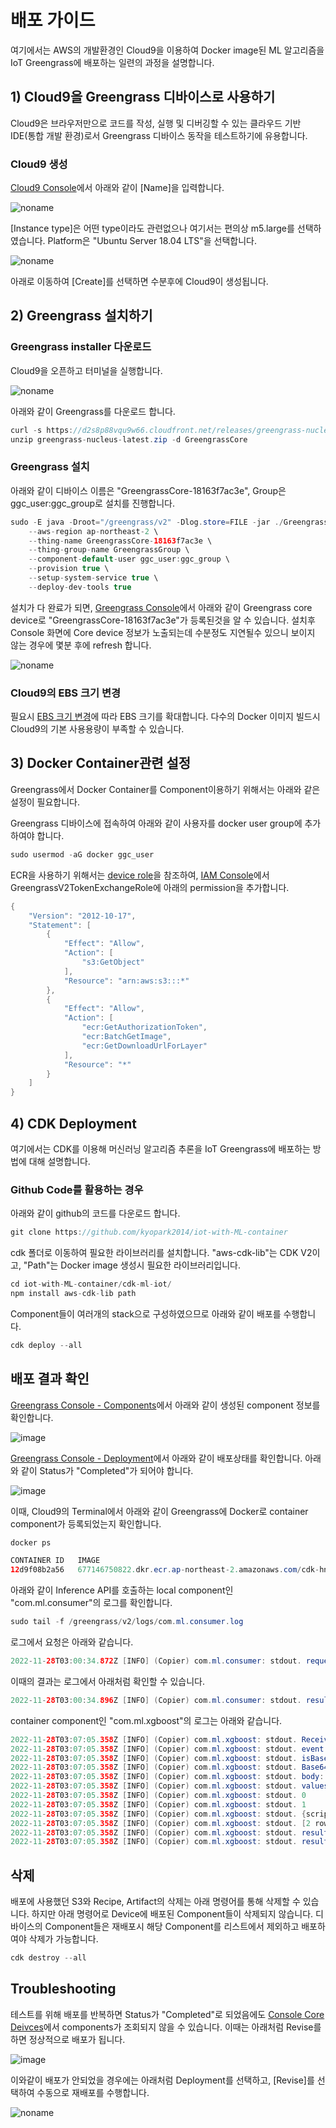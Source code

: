 # 배포 가이드

여기에서는 AWS의 개발환경인 Cloud9을 이용하여 Docker image된 ML 알고리즘을 IoT Greengrass에 배포하는 일련의 과정을 설명합니다. 

## 1) Cloud9을 Greengrass 디바이스로 사용하기

Cloud9은 브라우저만으로 코드를 작성, 실행 및 디버깅할 수 있는 클라우드 기반 IDE(통합 개발 환경)로서 Greengrass 디바이스 동작을 테스트하기에 유용합니다.

### Cloud9 생성

[Cloud9 Console](https://ap-northeast-2.console.aws.amazon.com/cloud9control/home?region=ap-northeast-2#/create)에서 아래와 같이 [Name]을 입력합니다.

![noname](https://user-images.githubusercontent.com/52392004/204112727-f14df4fc-830f-4c58-b229-8adda848a7c0.png)

[Instance type]은 어떤 type이라도 관련없으나 여기서는 편의상 m5.large를 선택하였습니다. Platform은 "Ubuntu Server 18.04 LTS"을 선택합니다. 

![noname](https://user-images.githubusercontent.com/52392004/204112516-ebd04eb3-e1a5-4a87-8bab-8782ecd511ae.png)

아래로 이동하여 [Create]를 선택하면 수분후에 Cloud9이 생성됩니다.

## 2) Greengrass 설치하기 

### Greengrass installer 다운로드

Cloud9을 오픈하고 터미널을 실행합니다.

![noname](https://user-images.githubusercontent.com/52392004/204112636-de69a319-86d8-4199-91ff-1ff9fa1871b8.png)

아래와 같이 Greengrass를 다운로드 합니다. 

```java
curl -s https://d2s8p88vqu9w66.cloudfront.net/releases/greengrass-nucleus-latest.zip > greengrass-nucleus-latest.zip
unzip greengrass-nucleus-latest.zip -d GreengrassCore
```

### Greengrass 설치 

아래와 같이 디바이스 이름은 "GreengrassCore-18163f7ac3e", Group은 ggc_user:ggc_group로 설치를 진행합니다. 

```java
sudo -E java -Droot="/greengrass/v2" -Dlog.store=FILE -jar ./GreengrassCore/lib/Greengrass.jar \
	--aws-region ap-northeast-2 \
	--thing-name GreengrassCore-18163f7ac3e \
	--thing-group-name GreengrassGroup \
	--component-default-user ggc_user:ggc_group \
	--provision true \
	--setup-system-service true \
	--deploy-dev-tools true
```

설치가 다 완료가 되면, [Greengrass Console](https://ap-northeast-2.console.aws.amazon.com/iot/home?region=ap-northeast-2#/greengrass/v2/cores)에서 아래와 같이 Greengrass core device로 "GreengrassCore-18163f7ac3e"가 등록된것을 알 수 있습니다. 설치후 Console 화면에 Core device 정보가 노출되는데 수분정도 지연될수 있으니 보이지 않는 경우에 몇분 후에 refresh 합니다. 

![noname](https://user-images.githubusercontent.com/52392004/204112707-7d82e8dd-4e30-4c24-9e77-c64f42995a76.png)


### Cloud9의 EBS 크기 변경 

필요시 [EBS 크기 변경](https://github.com/kyopark2014/technical-summary/blob/main/resize.md)에 따라 EBS 크기를 확대합니다. 다수의 Docker 이미지 빌드시 Cloud9의 기본 사용용량이 부족할 수 있습니다. 

## 3) Docker Container관련 설정

Greengrass에서 Docker Container를 Component이용하기 위해서는 아래와 같은 설정이 필요합니다. 

Greengrass 디바이스에 접속하여 아래와 같이 사용자를 docker user group에 추가하여야 합니다. 

```java
sudo usermod -aG docker ggc_user
```

ECR을 사용하기 위해서는 [device role](https://docs.aws.amazon.com/greengrass/v2/developerguide/device-service-role.html)을 참조하여, [IAM Console](https://us-east-1.console.aws.amazon.com/iamv2/home?region=ap-northeast-2#/roles/details/GreengrassV2TokenExchangeRole?section=permissions)에서 GreengrassV2TokenExchangeRole에 아래의 permission을 추가합니다. 

```java
{
    "Version": "2012-10-17",
    "Statement": [
        {
            "Effect": "Allow",
            "Action": [
                "s3:GetObject"
            ],
            "Resource": "arn:aws:s3:::*"
        },
        {
            "Effect": "Allow",
            "Action": [
                "ecr:GetAuthorizationToken",
                "ecr:BatchGetImage",
                "ecr:GetDownloadUrlForLayer"
            ],
            "Resource": "*"
        }
    ]
}
```

## 4) CDK Deployment

여기에서는 CDK를 이용해 머신러닝 알고리즘 추론을 IoT Greengrass에 배포하는 방법에 대해 설명합니다. 

### Github Code를 활용하는 경우

아래와 같이 github의 코드를 다운로드 합니다. 

```java
git clone https://github.com/kyopark2014/iot-with-ML-container
```

cdk 폴더로 이동하여 필요한 라이브러리를 설치합니다. "aws-cdk-lib"는 CDK V2이고, "Path"는 Docker image 생성시 필요한 라이브러리입니다. 

```java
cd iot-with-ML-container/cdk-ml-iot/
npm install aws-cdk-lib path
```


Component들이 여러개의 stack으로 구성하였으므로 아래와 같이 배포를 수행합니다. 

```java
cdk deploy --all
```

<!--
최초 CDK 배포시에 즉시 deployment가 적용되지 않을 수 있습니다. 이때 아래처럼, [Console - Deployment]에서 Revise를 선택하여 

![noname](https://user-images.githubusercontent.com/52392004/204179872-b7e06e36-7896-46c7-91cf-9f5ae2677c2e.png)
-->


## 배포 결과 확인

[Greengrass Console - Components](https://ap-northeast-2.console.aws.amazon.com/iot/home?region=ap-northeast-2#/greengrass/v2/components)에서 아래와 같이 생성된 component 정보를 확인합니다. 

![image](https://user-images.githubusercontent.com/52392004/204181933-402f5f40-7048-4e3f-9d9e-120e1a0a42a2.png)


[Greengrass Console - Deployment](https://ap-northeast-2.console.aws.amazon.com/iot/home?region=ap-northeast-2#/greengrass/v2/deployments)에서 아래와 같이 배포상태를 확인합니다. 아래와 같이 Status가 "Completed"가 되어야 합니다. 

![image](https://user-images.githubusercontent.com/52392004/204182044-8a55bae4-c5fc-49ee-9d98-d6b9006610b3.png)

이때, Cloud9의 Terminal에서 아래와 같이 Greengrass에 Docker로 container component가 등록되었는지 확인합니다. 

```java
docker ps

CONTAINER ID   IMAGE                                                                                                                                                                           COMMAND                  CREATED          STATUS          PORTS     NAMES
12d9f08b2a56   677146750822.dkr.ecr.ap-northeast-2.amazonaws.com/cdk-hnb659fds-container-assets-677146750822-ap-northeast-2:01f0d4028663d4e0a7798d55e70bfee2c94f7e0a25d849b11f868555b0da650d   "python3 /var/task/x…"   32 seconds ago   Up 28 seconds             naughty_lewin
```

아래와 같이 Inference API를 호출하는 local component인 "com.ml.consumer"의 로그를 확인합니다.
```java
sudo tail -f /greengrass/v2/logs/com.ml.consumer.log
```

로그에서 요청은 아래와 같습니다. 

```java
2022-11-28T03:00:34.872Z [INFO] (Copier) com.ml.consumer: stdout. request: {"body": "[{\"fixed acidity\":6.6,\"volatile acidity\":0.24,\"citric acid\":0.28,\"residual sugar\":1.8,\"chlorides\":0.028,\"free sulfur dioxide\":39,\"total sulfur dioxide\":132,\"density\":0.99182,\"pH\":3.34,\"sulphates\":0.46,\"alcohol\":11.4,\"color_red\":0,\"color_white\":1},{\"fixed acidity\":8.7,\"volatile acidity\":0.78,\"citric acid\":0.51,\"residual sugar\":1.7,\"chlorides\":0.415,\"free sulfur dioxide\":12,\"total sulfur dioxide\":66,\"density\":0.99623,\"pH\":3.0,\"sulphates\":1.17,\"alcohol\":9.2,\"color_red\":1,\"color_white\":0}]", "isBase64Encoded": false}. {scriptName=services.com.ml.consumer.lifecycle.Run, serviceName=com.ml.consumer, currentState=RUNNING}
```

이때의 결과는 로그에서 아래처럼 확인할 수 있습니다. 
```java
2022-11-28T03:00:34.896Z [INFO] (Copier) com.ml.consumer: stdout. result: [6.573914051055908, 4.869720935821533]. {scriptName=services.com.ml.consumer.lifecycle.Run, serviceName=com.ml.consumer, currentState=RUNNING}
```

container component인 "com.ml.xgboost"의 로그는 아래와 같습니다. 

```java
2022-11-28T03:07:05.358Z [INFO] (Copier) com.ml.xgboost: stdout. Received new message on topic local/inference: {"body": "[{\"fixed acidity\":6.6,\"volatile acidity\":0.24,\"citric acid\":0.28,\"residual sugar\":1.8,\"chlorides\":0.028,\"free sulfur dioxide\":39,\"total sulfur dioxide\":132,\"density\":0.99182,\"pH\":3.34,\"sulphates\":0.46,\"alcohol\":11.4,\"color_red\":0,\"color_white\":1},{\"fixed acidity\":8.7,\"volatile acidity\":0.78,\"citric acid\":0.51,\"residual sugar\":1.7,\"chlorides\":0.415,\"free sulfur dioxide\":12,\"total sulfur dioxide\":66,\"density\":0.99623,\"pH\":3.0,\"sulphates\":1.17,\"alcohol\":9.2,\"color_red\":1,\"color_white\":0}]", "isBase64Encoded": false}. {scriptName=services.com.ml.xgboost.lifecycle.Run, serviceName=com.ml.xgboost, currentState=RUNNING}
2022-11-28T03:07:05.358Z [INFO] (Copier) com.ml.xgboost: stdout. event:  {'body': '[{"fixed acidity":6.6,"volatile acidity":0.24,"citric acid":0.28,"residual sugar":1.8,"chlorides":0.028,"free sulfur dioxide":39,"total sulfur dioxide":132,"density":0.99182,"pH":3.34,"sulphates":0.46,"alcohol":11.4,"color_red":0,"color_white":1},{"fixed acidity":8.7,"volatile acidity":0.78,"citric acid":0.51,"residual sugar":1.7,"chlorides":0.415,"free sulfur dioxide":12,"total sulfur dioxide":66,"density":0.99623,"pH":3.0,"sulphates":1.17,"alcohol":9.2,"color_red":1,"color_white":0}]', 'isBase64Encoded': False}. {scriptName=services.com.ml.xgboost.lifecycle.Run, serviceName=com.ml.xgboost, currentState=RUNNING}
2022-11-28T03:07:05.358Z [INFO] (Copier) com.ml.xgboost: stdout. isBase64Encoded:  False. {scriptName=services.com.ml.xgboost.lifecycle.Run, serviceName=com.ml.xgboost, currentState=RUNNING}
2022-11-28T03:07:05.358Z [INFO] (Copier) com.ml.xgboost: stdout. Base64 decoding is not required. {scriptName=services.com.ml.xgboost.lifecycle.Run, serviceName=com.ml.xgboost, currentState=RUNNING}
2022-11-28T03:07:05.358Z [INFO] (Copier) com.ml.xgboost: stdout. body:  [{"fixed acidity":6.6,"volatile acidity":0.24,"citric acid":0.28,"residual sugar":1.8,"chlorides":0.028,"free sulfur dioxide":39,"total sulfur dioxide":132,"density":0.99182,"pH":3.34,"sulphates":0.46,"alcohol":11.4,"color_red":0,"color_white":1},{"fixed acidity":8.7,"volatile acidity":0.78,"citric acid":0.51,"residual sugar":1.7,"chlorides":0.415,"free sulfur dioxide":12,"total sulfur dioxide":66,"density":0.99623,"pH":3.0,"sulphates":1.17,"alcohol":9.2,"color_red":1,"color_white":0}]. {scriptName=services.com.ml.xgboost.lifecycle.Run, serviceName=com.ml.xgboost, currentState=RUNNING}
2022-11-28T03:07:05.358Z [INFO] (Copier) com.ml.xgboost: stdout. values:     fixed acidity  volatile acidity  ...  color_red  color_white. {scriptName=services.com.ml.xgboost.lifecycle.Run, serviceName=com.ml.xgboost, currentState=RUNNING}
2022-11-28T03:07:05.358Z [INFO] (Copier) com.ml.xgboost: stdout. 0            6.6              0.24  ...          0            1. {scriptName=services.com.ml.xgboost.lifecycle.Run, serviceName=com.ml.xgboost, currentState=RUNNING}
2022-11-28T03:07:05.358Z [INFO] (Copier) com.ml.xgboost: stdout. 1            8.7              0.78  ...          1            0. {scriptName=services.com.ml.xgboost.lifecycle.Run, serviceName=com.ml.xgboost, currentState=RUNNING}
2022-11-28T03:07:05.358Z [INFO] (Copier) com.ml.xgboost: stdout. {scriptName=services.com.ml.xgboost.lifecycle.Run, serviceName=com.ml.xgboost, currentState=RUNNING}
2022-11-28T03:07:05.358Z [INFO] (Copier) com.ml.xgboost: stdout. [2 rows x 13 columns]. {scriptName=services.com.ml.xgboost.lifecycle.Run, serviceName=com.ml.xgboost, currentState=RUNNING}
2022-11-28T03:07:05.358Z [INFO] (Copier) com.ml.xgboost: stdout. result: [6.573914 4.869721]. {scriptName=services.com.ml.xgboost.lifecycle.Run, serviceName=com.ml.xgboost, currentState=RUNNING}
2022-11-28T03:07:05.358Z [INFO] (Copier) com.ml.xgboost: stdout. result: [6.573914051055908, 4.869720935821533]. {scriptName=services.com.ml.xgboost.lifecycle.Run, serviceName=com.ml.xgboost, currentState=RUNNING}
```

## 삭제


배포에 사용했던 S3와 Recipe, Artifact의 삭제는 아래 명령어를 통해 삭제할 수 있습니다. 하지만 아래 명령어로 Device에 배포된 Component들이 삭제되지 않습니다. 디바이스의 Component들은 재배포시 해당 Component를 리스트에서 제외하고 배포하여야 삭제가 가능합니다.

```java
cdk destroy --all
```



## Troubleshooting

테스트를 위해 배포를 반복하면 Status가 "Completed"로 되었음에도 [Console Core Deivces](https://ap-northeast-2.console.aws.amazon.com/iot/home?region=ap-northeast-2#/greengrass/v2/cores)에서 components가 조회되지 않을 수 있습니다. 이때는 아래처럼 Revise를 하면 정상적으로 배포가 됩니다. 

![image](https://user-images.githubusercontent.com/52392004/204120961-110112df-7057-4228-aa04-8ef542d6610f.png)

이와같이 배포가 안되었을 경우에는 아래처럼 Deployment를 선택하고, [Revise]를 선택하여 수동으로 재배포를 수행합니다. 

![noname](https://user-images.githubusercontent.com/52392004/204121132-c1fb5873-829a-4399-bd96-4be6b7a49abd.png)


